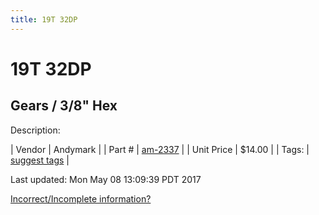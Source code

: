 ```yaml
---
title: 19T 32DP
---
```


# 19T 32DP
## Gears / 3/8" Hex
Description: 	 

| Vendor | Andymark | 
| Part # | [am-2337](http://www.andymark.com/product-p/am-2337.htm) | 
| Unit Price | $14.00 | 
| Tags: | [suggest tags](https://docs.google.com/forms/d/e/1FAIpQLSeWyY8v3RgOty-MyWmh9U0iivNYN_molChYyS-0U-o-kOAv_g/viewform) | 

Last updated: Mon May 08 13:09:39 PDT 2017

 [Incorrect/Incomplete information?](https://docs.google.com/forms/d/e/1FAIpQLSeWyY8v3RgOty-MyWmh9U0iivNYN_molChYyS-0U-o-kOAv_g/viewform)